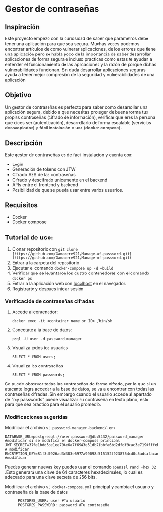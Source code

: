 # Gestor de contraseñas

## Inspiración

Este proyecto empezó con la curiosidad de saber que parámetros debe tener una aplicación para que sea segura. Muchas veces podemos encontrar artículos de como vulnerar aplicaciones, de los errores que tiene una aplicación pero se habla poco de la importancia de saber desarrollar aplicaciones de forma segura e incluso practicas como estas te  ayudan a entender el funcionamiento de las aplicaciones y la razón de porque dichas vulnerabilidades funcionan. Sin duda desarrollar aplicaciones seguras ayuda a tener mejor compresión de la seguridad y vulnerabilidades de una aplicación 

## Objetivo

Un gestor de contraseñas es perfecto para saber como desarrollar una aplicación segura, debido a que necesitas proteger de buena forma tus propias contraseñas (cifrado de información), verificar que eres la persona que dices ser (autenticación), desarrollarlo de forma escalable (servicios desacoplados) y fácil instalación e uso (docker compose).

## Descripción

Este gestor de contraseñas es de facil instalacion y cuenta con:

- Login
- Generación de tokens con JTW
- Cifrado AES de las contraseñas
- Cifrado y descifrado unicamente en el backend
- APIs entre el frontend y backend
- Posibilidad de que se pueda usar entre varios usuarios.

## Requisitos

- Docker
- Docker compose

## Tutorial de uso:

1. Clonar repositorio con `git clone [https://github.com/Gamabere921/Manage-of-password.git](https://github.com/Gamabere921/Manage-of-password.git)`
2. Entrar a la carpeta del repositorio
3. Ejecutar el comando `docker-compose up -d —build` 
4. Verificar que se levantaron los cuatro contenedores con el comando  `docker ps`
5. Entrar a la aplicación web con [localhost](http://localhost) en el navegador.
6. Registrarte y despues iniciar sesión 

### Verificación de contraseñas cifradas

1. Accede al contenedor:
    
    `docker exec -it <container_name or ID> /bin/sh` 
    
2. Conectate a la base de datos:
    
    `psql -U user -d password_manager` 
    
3. Visualiza todos los usuarios
    
    `SELECT * FROM users;` 
    
4. Visualiza las contraseñas 
    
    `SELECT * FROM passwords;` 
    

Se puede observar todas las contraseñas de forma cifrada, por lo que si un atacante logra acceder a la base de datos, se va a encontrar con todas las contraseñas cifradas. Sin embargo cuando el usuario accede al apartado de “my passwords” puede visualizar su contraseña en texto plano, esto para que sea practico para el usuario promedio.

### Modificaciones sugeridas

Modificar el archivo `vi password-manager-backend/.env` 

```
DATABASE_URL=postgresql://user:password@db:5432/password_manager #modificar si se modifica el docker-compose principal
JWT_SECRET=37fe1bdd5be1ee796e6a7f6943e51db71bbfa6bd2dfdf9cac3e7190fffeb3052 # modificar
ENCRYPTION_KEY=81f3df926ad3d383e6977a99098a515152f9238754cd0c5adcafacad36063479 #modificar
```

Puedes generar nuevas key puedes usar el comando `openssl rand -hex 32` .Esto generará una clave de 64 caracteres hexadecimales, lo cual es adecuado para una clave secreta de 256 bits.

Modificar el archivo `vi docker-compose.yml` principal y cambia el usuario y contraseña de la base de datos

```
      POSTGRES_USER: user #Tu usuario
      POSTGRES_PASSWORD: password #Tu contraseña
```
